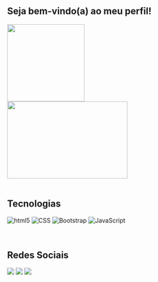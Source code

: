 ## Seja bem-vindo(a) ao meu perfil!

<div>
<img height="180em" src="https://github-readme-stats.vercel.app/api?username=Kaue-Dev&show_icons=true&theme=omni"/> <br>
<img height="180em" width="280em" src="https://github-readme-stats.vercel.app/api/top-langs/?username=Kaue-Dev&layout=compact&theme=omni"/>
</div>

<br>

## Tecnologias
![html5](https://img.shields.io/badge/HTML5-E34F26?style=for-the-badge&logo=html5&logoColor=white)
![CSS](https://img.shields.io/badge/CSS-239120?&style=for-the-badge&logo=css3&logoColor=white&color=blue)
![Bootstrap](https://img.shields.io/badge/Bootstrap-563D7C?style=for-the-badge&logo=bootstrap&logoColor=white)
![JavaScript](https://img.shields.io/badge/JavaScript-f7e04a?style=for-the-badge&logo=JavaScript&logoColor=white&labelColor=373837)

<br>
 
## Redes Sociais
<div>
  <a href="https://twitter.com/s1mpleey" target="_blank"><img src="https://img.shields.io/badge/Twitter-00ACEE?style=for-the-badge&logo=twitter&logoColor=white" target="_blank"></a>
  <a href="https://instagram.com/kauesim" target="_blank"><img src="https://img.shields.io/badge/-Instagram-%23E4405F?style=for-the-badge&logo=instagram&logoColor=white" target="_blank"></a> 
  <a href="https://www.linkedin.com/in/kauedev" target="_blank"><img src="https://img.shields.io/badge/-LinkedIn-%230077B5?style=for-the-badge&logo=linkedin&logoColor=white" target="_blank"></a> 
</div>
